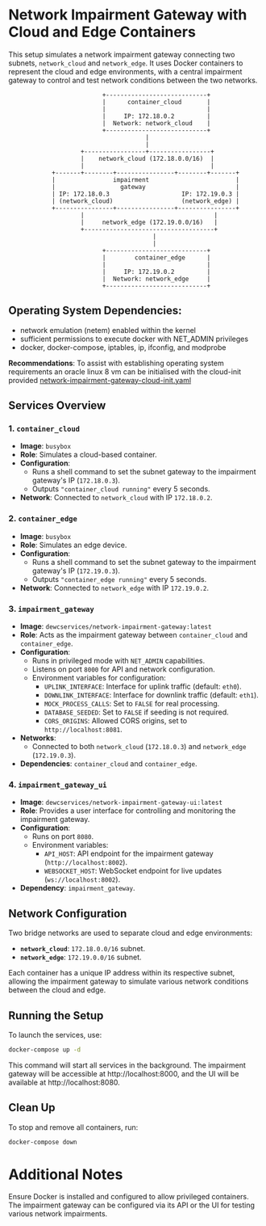 # Network Impairment Gateway with Cloud and Edge Containers

This setup simulates a network impairment gateway connecting two subnets, `network_cloud` and `network_edge`. It uses Docker containers to represent the cloud and edge environments, with a central impairment gateway to control and test network conditions between the two networks.

```plaintext
                          +----------------------------+
                          |      container_cloud       |
                          |                            |
                          |     IP: 172.18.0.2         |
                          |  Network: network_cloud    |
                          +----------------------------+
                                      |
                                      |
                    +-----------------+-----------------+
                    |    network_cloud (172.18.0.0/16)  |
                    |                                   |
            +-------+--------+----------------+--------+-------+
            |                impairment                        |
            |                  gateway                         |
            | IP: 172.18.0.3                    IP: 172.19.0.3 |
            | (network_cloud)                   (network_edge) |
            +----------------+----------------+----------------+
                    |                                    |
                    |     network_edge (172.19.0.0/16)   |
                    +------------------------------------+
                                        |
                                        |
                          +----------------------------+
                          |        container_edge      |
                          |                            |
                          |     IP: 172.19.0.2         |
                          |  Network: network_edge     |
                          +----------------------------+
```

## Operating System Dependencies:

- network emulation (netem) enabled within the kernel
- sufficient permissions to execute docker with NET_ADMIN privileges 
- docker, docker-compose, iptables, ip, ifconfig, and modprobe

**Recommendations**: To assist with establishing operating system requirements an oracle linux 8 vm can be initialised with the cloud-init provided [network-impairment-gateway-cloud-init.yaml](../oci-test-environment/network-impairment-gateway-cloud-init.yaml)

## Services Overview

### 1. `container_cloud`
- **Image**: `busybox`
- **Role**: Simulates a cloud-based container.
- **Configuration**:
  - Runs a shell command to set the subnet gateway to the impairment gateway's IP (`172.18.0.3`).
  - Outputs `"container_cloud running"` every 5 seconds.
- **Network**: Connected to `network_cloud` with IP `172.18.0.2`.

### 2. `container_edge`
- **Image**: `busybox`
- **Role**: Simulates an edge device.
- **Configuration**:
  - Runs a shell command to set the subnet gateway to the impairment gateway's IP (`172.19.0.3`).
  - Outputs `"container_edge running"` every 5 seconds.
- **Network**: Connected to `network_edge` with IP `172.19.0.2`.

### 3. `impairment_gateway`
- **Image**: `dewcservices/network-impairment-gateway:latest`
- **Role**: Acts as the impairment gateway between `container_cloud` and `container_edge`.
- **Configuration**:
  - Runs in privileged mode with `NET_ADMIN` capabilities.
  - Listens on port `8000` for API and network configuration.
  - Environment variables for configuration:
    - `UPLINK_INTERFACE`: Interface for uplink traffic (default: `eth0`).
    - `DOWNLINK_INTERFACE`: Interface for downlink traffic (default: `eth1`).
    - `MOCK_PROCESS_CALLS`: Set to `FALSE` for real processing.
    - `DATABASE_SEEDED`: Set to `FALSE` if seeding is not required.
    - `CORS_ORIGINS`: Allowed CORS origins, set to `http://localhost:8081`.
- **Networks**:
  - Connected to both `network_cloud` (`172.18.0.3`) and `network_edge` (`172.19.0.3`).
- **Dependencies**: `container_cloud` and `container_edge`.

### 4. `impairment_gateway_ui`
- **Image**: `dewcservices/network-impairment-gateway-ui:latest`
- **Role**: Provides a user interface for controlling and monitoring the impairment gateway.
- **Configuration**:
  - Runs on port `8080`.
  - Environment variables:
    - `API_HOST`: API endpoint for the impairment gateway (`http://localhost:8002`).
    - `WEBSOCKET_HOST`: WebSocket endpoint for live updates (`ws://localhost:8002`).
- **Dependency**: `impairment_gateway`.

## Network Configuration

Two bridge networks are used to separate cloud and edge environments:
- **`network_cloud`**: `172.18.0.0/16` subnet.
- **`network_edge`**: `172.19.0.0/16` subnet.

Each container has a unique IP address within its respective subnet, allowing the impairment gateway to simulate various network conditions between the cloud and edge.

## Running the Setup

To launch the services, use:

```bash
docker-compose up -d
```

This command will start all services in the background. The impairment gateway will be accessible at http://localhost:8000, and the UI will be available at http://localhost:8080.

## Clean Up

To stop and remove all containers, run:

```sh
docker-compose down
```

# Additional Notes
Ensure Docker is installed and configured to allow privileged containers.
The impairment gateway can be configured via its API or the UI for testing various network impairments.